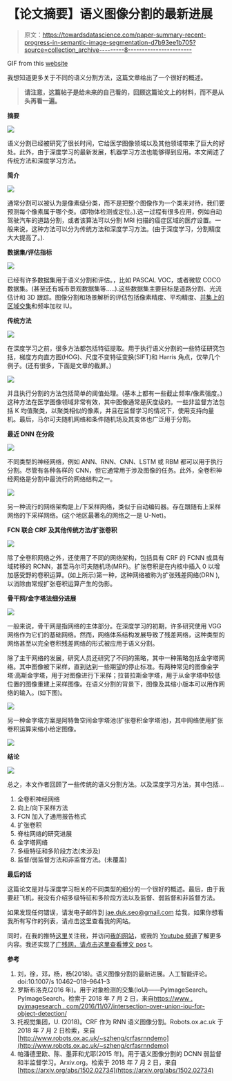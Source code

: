 # 【论文摘要】语义图像分割的最新进展

> 原文：<https://towardsdatascience.com/paper-summary-recent-progress-in-semantic-image-segmentation-d7b93ee1b705?source=collection_archive---------8----------------------->

GIF from this [website](https://giphy.com/gifs/brain-T2uDEsxSm7NiU/links)

我想知道更多关于不同的语义分割方法，这篇文章给出了一个很好的概述。

> **请注意，这篇帖子是给未来的自己看的，回顾这篇论文上的材料，而不是从头再看一遍。**

**摘要**

![](img/773f178c085f65afed3fce628509001a.png)

语义分割已经被研究了很长时间，它给医学图像领域以及其他领域带来了巨大的好处。此外，由于深度学习的最新发展，机器学习方法也能够得到应用。本文阐述了传统方法和深度学习方法。

**简介**

![](img/13bc1dc8aefd713c1fe72c9994147114.png)

通常分割可以被认为是像素级分类，而不是把整个图像作为一个类来对待，我们要预测每个像素属于哪个类。(即物体检测或定位。).这一过程有很多应用，例如自动驾驶汽车的道路分割，或者该算法可以分割 MRI 扫描的癌症区域的医疗设置。一般来说，这种方法可以分为传统方法和深度学习方法。(由于深度学习，分割精度大大提高了。).

**数据集/评估指标**

![](img/b8ee6d3538d8e29d0e231b2ba089a84a.png)

已经有许多数据集用于语义分割和评估。，比如 PASCAL VOC，或者微软 COCO 数据集。(甚至还有城市景观数据集等…..).这些数据集主要目标是道路分割、光流估计和 3D 跟踪。图像分割和场景解析的评估包括像素精度、平均精度、[并集上的区域交集](https://www.pyimagesearch.com/2016/11/07/intersection-over-union-iou-for-object-detection/)和频率加权 IU。

**传统方法**

![](img/935bf4bdda381195672d70d63833c5a9.png)

在深度学习之前，很多方法都包括特征提取。用于执行语义分割的一些特征研究包括，梯度方向直方图(HOG)、尺度不变特征变换(SIFT)和 Harris 角点，仅举几个例子。(还有很多，下面是文章的截屏。)

![](img/37c65b3fa8365e70eed41657c2c9dc79.png)

并且执行分割的方法包括简单的阈值处理。(基本上都有一些截止频率/像素强度。)这种方法在医学图像领域非常有效，其中图像通常是灰度级的。一些非监督方法包括 K 均值聚类，以聚类相似的像素，并且在监督学习的情况下，使用支持向量机。最后，马尔可夫随机网络和条件随机场及其变体也广泛用于分割。

**最近 DNN 在分段**

![](img/ea372d3e42d4dd3dd1f0dca66833d3d8.png)

不同类型的神经网络，例如 ANN、RNN、CNN、LSTM 或 RBM 都可以用于执行分割。尽管有各种各样的 CNN，但它通常用于涉及图像的任务。此外，全卷积神经网络是分割中最流行的网络结构之一。

![](img/2d7c5bca87ccf434dd6373bf38f5a25c.png)

另一种流行的网络架构是上/下采样网络，类似于自动编码器。存在跟随有上采样网络的下采样网络。(这个地区最著名的网络之一是 U-Net)。

**FCN 联合 CRF 及其他传统方法/扩张卷积**

![](img/b3dfd9b5582b1568fac0325e8e985446.png)

除了全卷积网络之外，还使用了不同的网络架构，包括具有 CRF 的 FCNN 或具有域转移的 RCNN，甚至马尔可夫随机场(MRF)。扩张卷积是在内核中插入 0 以增加感受野的卷积运算。(如上所示)第一种，这种网络被称为扩张残差网络(DRN ),以消除由常规扩张卷积运算产生的伪影。

**骨干网/金字塔法细分进展**

![](img/de52ebee0ce5ad96503b72139494daf2.png)

一般来说，骨干网是指网络的主体部分。在深度学习的初期，许多研究使用 VGG 网络作为它们的基础网络。然而，网络体系结构发展导致了残差网络，这种类型的网络甚至以完全卷积残差网络的形式被应用于语义分割。

除了主干网络的发展，研究人员还研究了不同的策略，其中一种策略包括金字塔网络。其中图像被下采样，直到达到一些期望的停止标准。有两种常见的图像金字塔:高斯金字塔，用于对图像进行下采样；拉普拉斯金字塔，用于从金字塔中较低位置的图像重建上采样图像。在语义分割的背景下，图像及其缩小版本可以用作网络的输入。(如下图)。

![](img/743df8a18711fedbb2df6e028215a0f6.png)

另一种金字塔方案是阿特鲁空间金字塔池(扩张卷积金字塔池)，其中网络使用扩张卷积运算来缩小给定图像。

![](img/933d328b74aeb72e253782ebbc182580.png)

**结论**

![](img/0d1c494fc54fbabfa4e985d0a4fd07c4.png)

总之，本文作者回顾了一些传统的语义分割方法。以及深度学习方法，其中包括…

1.  全卷积神经网络
2.  向上/向下采样方法
3.  FCN 加入了通用报告格式
4.  扩张卷积
5.  脊柱网络的研究进展
6.  金字塔网络
7.  多级特征和多阶段方法(未涉及)
8.  监督/弱监督方法和非监督方法。(未覆盖)

**最后的话**

这篇论文是对与深度学习相关的不同类型的细分的一个很好的概述。最后，由于我要赶飞机，我没有介绍多级特征和多阶段方法以及监督、弱监督和非监督方法。

如果发现任何错误，请发电子邮件到 jae.duk.seo@gmail.com 给我，如果你想看我所有写作的列表，请点击这里查看我的网站。

同时，在我的推特[这里](https://twitter.com/JaeDukSeo)关注我，并访问[我的网站](https://jaedukseo.me/)，或我的 [Youtube 频道](https://www.youtube.com/c/JaeDukSeo)了解更多内容。我还实现了[广残网，请点击这里查看博文 pos](https://medium.com/@SeoJaeDuk/wide-residual-networks-with-interactive-code-5e190f8f25ec) t。

**参考**

1.  刘，徐，邓，杨，杨(2018)。语义图像分割的最新进展。人工智能评论。doi:10.1007/s 10462–018–9641–3
2.  罗斯布洛克(2016 年)。用于对象检测的交集(IoU)——PyImageSearch。PyImageSearch。检索于 2018 年 7 月 2 日，来自[https://www . pyimagesearch . com/2016/11/07/intersection-over-union-iou-for-object-detection/](https://www.pyimagesearch.com/2016/11/07/intersection-over-union-iou-for-object-detection/)
3.  托视觉集团，U. (2018)。CRF 作为 RNN 语义图像分割。Robots.ox.ac.uk 于 2018 年 7 月 2 日检索，来自[http://www.robots.ox.ac.uk/~szheng/crfasrnndemo](http://www.robots.ox.ac.uk/~szheng/crfasrnndemo)
4.  帕潘德里欧、陈、墨菲和尤耶(2015 年)。用于语义图像分割的 DCNN 弱监督和半监督学习。Arxiv.org。检索于 2018 年 7 月 2 日，来自[https://arxiv.org/abs/1502.02734](https://arxiv.org/abs/1502.02734)